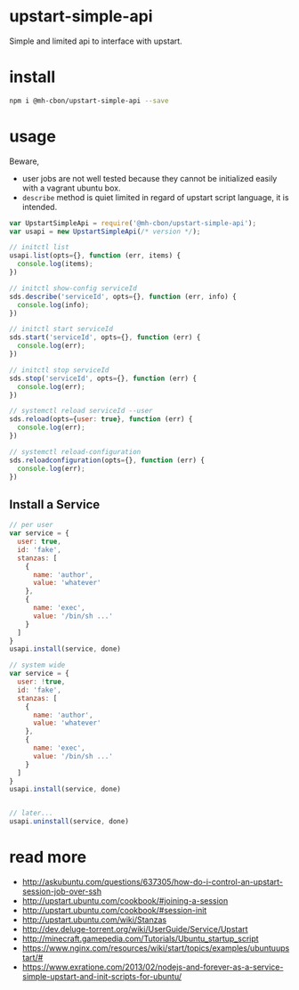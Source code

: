 # upstart-simple-api

Simple and limited api to interface with upstart.

# install

```sh
npm i @mh-cbon/upstart-simple-api --save
```

# usage

Beware,

- user jobs are not well tested because they cannot be initialized easily with a vagrant ubuntu box.
- `describe` method is quiet limited in regard of upstart script language, it is intended.


```js
var UpstartSimpleApi = require('@mh-cbon/upstart-simple-api');
var usapi = new UpstartSimpleApi(/* version */);

// initctl list
usapi.list(opts={}, function (err, items) {
  console.log(items);
})

// initctl show-config serviceId
sds.describe('serviceId', opts={}, function (err, info) {
  console.log(info);
})

// initctl start serviceId
sds.start('serviceId', opts={}, function (err) {
  console.log(err);
})

// initctl stop serviceId
sds.stop('serviceId', opts={}, function (err) {
  console.log(err);
})

// systemctl reload serviceId --user
sds.reload(opts={user: true}, function (err) {
  console.log(err);
})

// systemctl reload-configuration
sds.reloadconfiguration(opts={}, function (err) {
  console.log(err);
})
```

## Install a Service

```js
// per user
var service = {
  user: true,
  id: 'fake',
  stanzas: [
    {
      name: 'author',
      value: 'whatever'
    },
    {
      name: 'exec',
      value: '/bin/sh ...'
    }
  ]
}
usapi.install(service, done)

// system wide
var service = {
  user: !true,
  id: 'fake',
  stanzas: [
    {
      name: 'author',
      value: 'whatever'
    },
    {
      name: 'exec',
      value: '/bin/sh ...'
    }
  ]
}
usapi.install(service, done)


// later...
usapi.uninstall(service, done)
```


# read more

- http://askubuntu.com/questions/637305/how-do-i-control-an-upstart-session-job-over-ssh
- http://upstart.ubuntu.com/cookbook/#joining-a-session
- http://upstart.ubuntu.com/cookbook/#session-init
- http://upstart.ubuntu.com/wiki/Stanzas
- http://dev.deluge-torrent.org/wiki/UserGuide/Service/Upstart
- http://minecraft.gamepedia.com/Tutorials/Ubuntu_startup_script
- https://www.nginx.com/resources/wiki/start/topics/examples/ubuntuupstart/#
- https://www.exratione.com/2013/02/nodejs-and-forever-as-a-service-simple-upstart-and-init-scripts-for-ubuntu/
